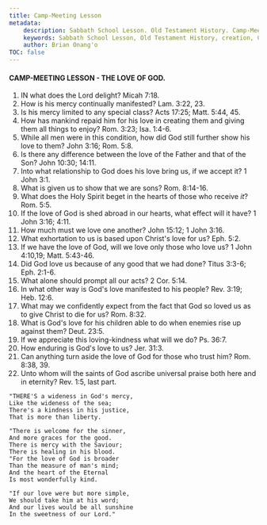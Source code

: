 ```yaml
---
title: Camp-Meeting Lesson
metadata:
    description: Sabbath School Lesson. Old Testament History. Camp-Meeting Lesson. 1888. Creation.
    keywords: Sabbath School Lesson, Old Testament History, creation, Camp-Meeting Lesson 1888.
    author: Brian Onang'o
TOC: false
---
```


#### CAMP-MEETING LESSON - THE LOVE OF GOD.

1. IN what does the Lord delight? Micah 7:18.
2. How is his mercy continually manifested? Lam. 3:22, 23.
3. Is his mercy limited to any special class? Acts 17:25; Matt. 5:44, 45.
4. How has mankind repaid him for his love in creating them and giving them all things to enjoy? Rom. 3:23; Isa. 1:4-6.
5. While all men were in this condition, how did God still further show his love to them? John 3:16; Rom. 5:8.
6. Is there any difference between the love of the Father and that of the Son? John 10:30; 14:11.
7. Into what relationship to God does his love bring us, if we accept it? 1 John 3:1.
8. What is given us to show that we are sons? Rom. 8:14-16.
9. What does the Holy Spirit beget in the hearts of those who receive *it*? Rom. 5:5.
10. If the love of God is shed abroad in our hearts, what effect will it have? 1 John 3:16; 4:11.
11. How much must we love one another? John 15:12; 1 John 3:16.
12. What exhortation to us is based upon Christ's love for us? Eph. 5:2.
13. If we have the love of God, will we love only those who love us? 1 John 4:10,19; Matt. 5:43-46.
14. Did God love us because of any good that we had done? Titus 3:3-6; Eph. 2:1-6.
15. What alone should prompt all our acts? 2 Cor. 5:14.
16. In what other way is God's love manifested to his people? Rev. 3:19; Heb. 12:6.
17. What may we confidently expect from the fact that God so loved us as to give Christ to die for us? Rom. 8:32.
18. What is God's love for his children able to do when enemies rise up against them? Deut. 23:5.
19. If we appreciate this loving-kindness what will we do? Ps. 36:7.
20. How enduring is God's love to us? Jer. 31:3.
21. Can anything turn aside the love of God for those who trust him? Rom. 8:38, 39.
22. Unto whom will the saints of God ascribe universal praise both here and in eternity? Rev. 1:5, last part.

```
"THERE'S a wideness in God's mercy,
Like the wideness of the sea;
There's a kindness in his justice,
That is more than liberty.

"There is welcome for the sinner,
And more graces for the good.
There is mercy with the Saviour;
There is healing in his blood.
"For the love of God is broader
Than the measure of man's mind;
And the heart of the Eternal
Is most wonderfully kind.

"If our love were but more simple,
We should take him at his word;
And our lives would be all sunshine
In the sweetness of our Lord."
```